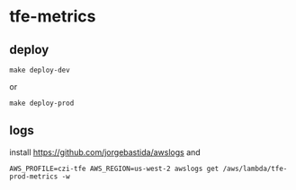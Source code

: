 # tfe-metrics

## deploy

`make deploy-dev`

or

`make deploy-prod`


## logs

install https://github.com/jorgebastida/awslogs and

```
AWS_PROFILE=czi-tfe AWS_REGION=us-west-2 awslogs get /aws/lambda/tfe-prod-metrics -w
```
